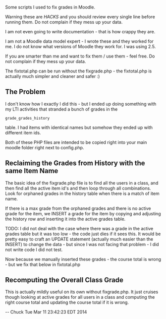 Some scripts I used to fix grades in Moodle.  

Warning these are *HACKS* and you should review every single line before
running them.   Do not complain if they mess up your data.

I am not even going to write documentation - that is how crappy they are.

I am not a Moodle data model expert - I wrote these and they worked for
me.   I do not know what versions of Moodle they work for.  I was using 2.5.

If you are smarter than me and want to fix them / use them - feel free.
Do not complain if they mess up your data.

The fixtotal.php can be run without the fixgrade.php - the fixtotal.php
is actually much simpler and cleaner and safer :)

The Problem
-----------

I don't know how I exactly I did this - but I ended up doing something
with my LTI activities that stranded a bunch of grades in the 

    grade_grades_history

table.   I had items with identical names but somehow they ended up with
different item ids.

Both of these PHP files are intended to be copied right into your main
moodle folder right next to config.php.

Reclaiming the Grades from History with the same Item Name
----------------------------------------------------------

The basic idea of the fixgrade.php file is to find all the users in 
a class, and then find all the active item id's and then loop 
through all combinations.   Look for orphaned grades in the history table
when there is a match of item name.

If there is a max grade from the orphaned grades and there is no 
active grade for the item, we INSERT a grade for the item by copying 
and adjusting the history row and inserting it into the active grades 
table.

TODO: I did not deal with the case where there was a grade in the active
grades table but it was too low - the code just dies if it sees this.
It would be pretty easy to craft an UPDATE statement (actually much easier
than the INSERT) to change the data - but since I was not facing that
problem - I did not write code I did not test.

Now because we manually inserted these grades - the course total is
wrong - but we fix that below in fixtotal.php

Recomputing the Overall Class Grade
-----------------------------------

This is actually mildly useful on its own without fixgrade.php.  It just
cruises though looking at active grades for all users in a class and
computing the right course total and updating the course total if
it is wrong.

-- Chuck
Tue Mar 11 23:42:23 EDT 2014

